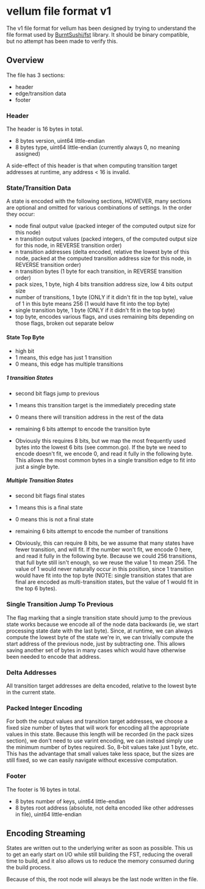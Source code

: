 # vellum file format v1

The v1 file format for vellum has been designed by trying to understand the file format used by [BurntSushi/fst](https://github.com/BurntSushi/fst) library.  It should be binary compatible, but no attempt has been made to verify this.

## Overview

The file has 3 sections:
 - header
 - edge/transition data
 - footer

### Header

The header is 16 bytes in total.
 - 8 bytes version, uint64 little-endian
 - 8 bytes type, uint64 little-endian (currently always 0, no meaning assigned)

A side-effect of this header is that when computing transition target addresses at runtime, any address < 16 is invalid.

### State/Transition Data

A state is encoded with the following sections, HOWEVER, many sections are optional and omitted for various combinations of settings.  In the order they occur:

- node final output value (packed integer of the computed output size for this node)
- n transition output values (packed integers, of the computed output size for this node, in REVERSE transition order)
- n transition addresses (delta encoded, relative the lowest byte of this node, packed at the computed transition address size for this node, in REVERSE transition order)
- n transition bytes (1 byte for each transition, in REVERSE transition order)
- pack sizes, 1 byte, high 4 bits transition address size, low 4 bits output size
- number of transitions, 1 byte (ONLY if it didn't fit in the top byte), value of 1 in this byte means 256 (1 would have fit into the top byte)
- single transition byte, 1 byte (ONLY if it didn't fit in the top byte)
- top byte, encodes various flags, and uses remaining bits depending on those flags, broken out separate below

#### State Top Byte

 - high bit
  - 1 means, this edge has just 1 transition
  - 0 means, this edge has multiple transitions

##### 1 transition States

 - second bit flags jump to previous
  - 1 means this transition target is the immediately preceding state
  - 0 means there will transition address in the rest of the data

 - remaining 6 bits attempt to encode the transition byte
  - Obviously this requires 8 bits, but we map the most frequently used bytes into the lowest 6 bits (see common.go). If the byte we need to encode doesn't fit, we encode 0, and read it fully in the following byte. This allows the most common bytes in a single transition edge to fit into just a single byte.

##### Multiple Transition States

 - second bit flags final states
  - 1 means this is a final state
  - 0 means this is not a final state

 - remaining 6 bits attempt to encode the number of transitions
  - Obviously, this can require 8 bits, be we assume that many states have fewer transition, and will fit. If the number won't fit, we encode 0 here, and read it fully in the following byte. Because we could 256 transitions, that full byte still isn't enough, so we reuse the value 1 to mean 256. The value of 1 would never naturally occur in this position, since 1 transition would have fit into the top byte (NOTE: single transition states that are final are encoded as multi-transition states, but the value of 1 would fit in the top 6 bytes).

### Single Transition Jump To Previous

The flag marking that a single transition state should jump to the previous state works because we encode all of the node data backwards (ie, we start processing state date with the last byte).  Since, at runtime, we can always compute the lowest byte of the state we're in, we can trivially compute the start address of the previous node, just by subtracting one.  This allows saving another set of bytes in many cases which would have otherwise been needed to encode that address.

### Delta Addresses

All transition target addresses are delta encoded, relative to the lowest byte in the current state.

### Packed Integer Encoding

For both the output values and transition target addresses, we choose a fixed size number of bytes that will work for encoding all the appropriate values in this state.  Because this length will be recorded (in the pack sizes section), we don't need to use varint encoding, we can instead simply use the minimum number of bytes required.  So, 8-bit values take just 1 byte, etc.  This has the advantage that small values take less space, but the sizes are still fixed, so we can easily navigate without excessive computation.


### Footer

The footer is 16 bytes in total.
- 8 bytes number of keys, uint64 little-endian
- 8 bytes root address (absolute, not delta encoded like other addresses in file), uint64 little-endian

## Encoding Streaming

States are written out to the underlying writer as soon as possible.  This us to get an early start on I/O while still building the FST, reducing the overall time to build, and it also allows us to reduce the memory consumed during the build process.

Because of this, the root node will always be the last node written in the file.
